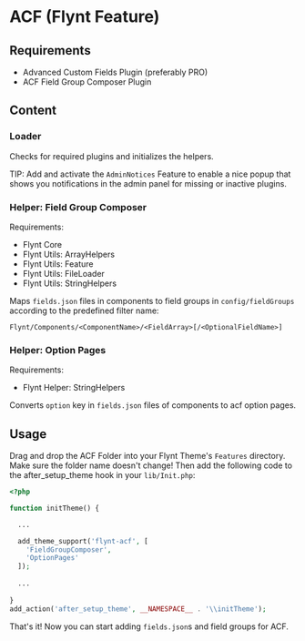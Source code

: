 # ACF (Flynt Feature)

## Requirements
- Advanced Custom Fields Plugin (preferably PRO)
- ACF Field Group Composer Plugin

## Content
### Loader
Checks for required plugins and initializes the helpers.

TIP: Add and activate the `AdminNotices` Feature to enable a nice popup that shows you notifications in the admin panel for missing or inactive plugins.

### Helper: Field Group Composer
Requirements:
- Flynt Core
- Flynt Utils: ArrayHelpers
- Flynt Utils: Feature
- Flynt Utils: FileLoader
- Flynt Utils: StringHelpers

Maps `fields.json` files in components to field groups in `config/fieldGroups` according to the predefined filter name:
```
Flynt/Components/<ComponentName>/<FieldArray>[/<OptionalFieldName>]
```

### Helper: Option Pages
Requirements:
- Flynt Helper: StringHelpers

Converts `option` key in `fields.json` files of components to acf option pages.

## Usage
Drag and drop the ACF Folder into your Flynt Theme's `Features` directory. Make sure the folder name doesn't change! Then add the following code to the after_setup_theme hook in your `lib/Init.php`:
```php
<?php

function initTheme() {

  ...

  add_theme_support('flynt-acf', [
    'FieldGroupComposer',
    'OptionPages'
  ]);
  
  ...
  
}
add_action('after_setup_theme', __NAMESPACE__ . '\\initTheme');

```

That's it! Now you can start adding `fields.json`s and field groups for ACF.
